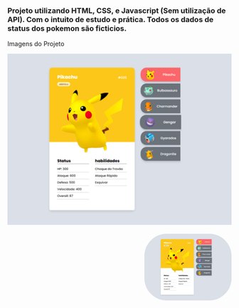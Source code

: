 <h3>Projeto utilizando HTML, CSS, e Javascript (Sem utilização de API). Com o intuito de estudo e prática.
Todos os dados de status dos pokemon são ficticios.</h3>

<span>Imagens do Projeto</span>

<img src="./src/screenshots/screenshot1.png" alt="pokedex1"/>
<div style="display: inline_block"><br>
  <img align="right" alt="Rafa-pic" height="150" style="border-radius:50px;" src="./src/screenshots/screenshot1.png">
</div>
